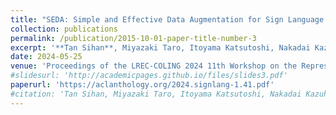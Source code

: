 ```yaml
---
title: "SEDA: Simple and Effective Data Augmentation for Sign Language Understanding"
collection: publications
permalink: /publication/2015-10-01-paper-title-number-3
excerpt: '**Tan Sihan**, Miyazaki Taro, Itoyama Katsutoshi, Nakadai Kazuhiro.'
date: 2024-05-25
venue: 'Proceedings of the LREC-COLING 2024 11th Workshop on the Representation and Processing of Sign Languages: Evaluation of Sign Language Resources'
#slidesurl: 'http://academicpages.github.io/files/slides3.pdf'
paperurl: 'https://aclanthology.org/2024.signlang-1.41.pdf'
#citation: 'Tan Sihan, Miyazaki Taro, Itoyama Katsutoshi, Nakadai Kazuhiro'
---
```

